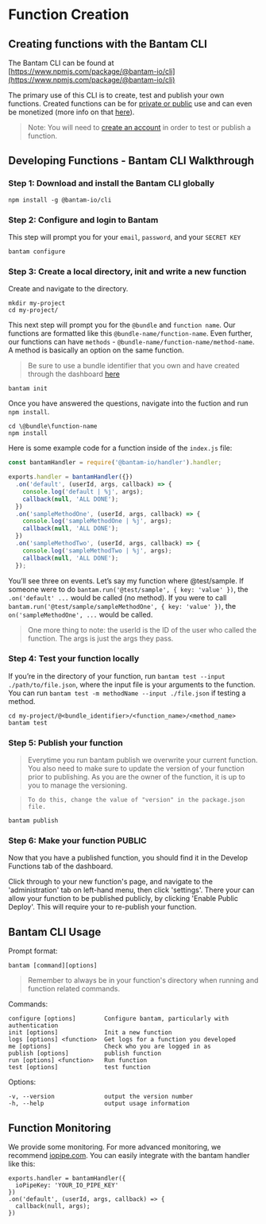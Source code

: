 # Function Creation

## Creating functions with the Bantam CLI

The Bantam CLI can be found at [https://www.npmjs.com/package/@bantam-io/cli](https://www.npmjs.com/package/@bantam-io/cli)

The primary use of this CLI is to create, test and publish your own functions. Created functions can be for [private or public](public-functions.md) use and can even be monetized (more info on that [here](making-money.md)).

> Note: You will need to [create an account](https://bantam.io/landing/bundle/@images) in order to test or publish a function.

## Developing Functions - Bantam CLI Walkthrough

### Step 1: Download and install the Bantam CLI globally

```
npm install -g @bantam-io/cli
```

### Step 2: Configure and login to Bantam

This step will prompt you for your `email`, `password`, and your `SECRET KEY`

```
bantam configure
```

### Step 3: Create a local directory, init and write a new function
Create and navigate to the directory.
```
mkdir my-project
cd my-project/
```

This next step will prompt you for the `@bundle` and `function name`. Our functions are formatted like this `@bundle-name/function-name`. Even further, our functions can have `methods` - `@bundle-name/function-name/method-name`. A method is basically an option on the same function.

> Be sure to use a bundle identifier that you own and have created through the dashboard [here](https://bantam.io/develop)

```
bantam init
```

Once you have answered the questions, navigate into the fuction and run `npm install`.

```
cd \@bundle\function-name
npm install
```

Here is some example code for a function inside of the `index.js` file:

```javascript
const bantamHandler = require('@bantam-io/handler').handler;

exports.handler = bantamHandler({})
  .on('default', (userId, args, callback) => {
    console.log('default | %j', args);
    callback(null, 'ALL DONE');
  })
  .on('sampleMethodOne', (userId, args, callback) => {
    console.log('sampleMethodOne | %j', args);
    callback(null, 'ALL DONE');
  })
  .on('sampleMethodTwo', (userId, args, callback) => {
    console.log('sampleMethodTwo | %j', args);
    callback(null, 'ALL DONE');
  });
```

You’ll see three on events. Let’s say my function where @test/sample. If someone were to do `bantam.run('@test/sample', { key: 'value' })`, the `.on('default' ...` would be called (no method). If you were to call `bantam.run('@test/sample/sampleMethodOne', { key: 'value' })`, the `on('sampleMethodOne', ...` would be called.

> One more thing to note: the userId is the ID of the user who called the function. The args is just the args they pass.

### Step 4: Test your function locally

If you’re in the directory of your function, run `bantam test --input ./path/to/file.json`, where the input file is your arguments to the function. You can run `bantam test -m methodName --input ./file.json` if testing a method.

```
cd my-project/@<bundle_identifier>/<function_name>/<method_name>
bantam test
```

### Step 5: Publish your function

> Everytime you run bantam publish we overwrite your current function. You also need to make sure to update the version of your function prior to publishing. As you are the owner of the function, it is up to you to manage the versioning.

> `To do this, change the value of "version" in the package.json file.`

```
bantam publish
```

### Step 6: Make your function PUBLIC

Now that you have a published function, you should find it in the Develop Functions tab of the dashboard.

Click through to your new function's page, and navigate to the 'administration' tab on left-hand menu, then click 'settings'. There your can allow your function to be published publicly, by clicking 'Enable Public Deploy'. This will require your to re-publish your function.

## Bantam CLI Usage

Prompt format:

```
bantam [command][options]
```

> Remember to always be in your function's directory when running and function related commands.

Commands:

```
configure [options]        Configure bantam, particularly with authentication
init [options]             Init a new function
logs [options] <function>  Get logs for a function you developed
me [options]               Check who you are logged in as
publish [options]          publish function
run [options] <function>   Run function
test [options]             test function
```

Options:

```
-v, --version              output the version number
-h, --help                 output usage information
```

## Function Monitoring

We provide some monitoring. For more advanced monitoring, we recommend [iopipe.com](https://www.iopipe.com/). You can easily integrate with the bantam handler like this:

```
exports.handler = bantamHandler({
  ioPipeKey: 'YOUR_IO_PIPE_KEY'
})
.on('default', (userId, args, callback) => {
  callback(null, args);
})
```
